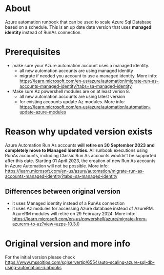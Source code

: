# About
Azure automation runbook that can be used to scale Azure Sql Database based on a schedule. 
This is an up date date version that uses **managed identity** instead of RunAs connection. 

# Prerequisites
- make sure your Azure automation account uses a managed identity.
  - all new automation accounts are using managed identity
  - migrate if needed you account to use a managed identity. More info: https://learn.microsoft.com/en-us/azure/automation/migrate-run-as-accounts-managed-identity?tabs=sa-managed-identity
- Make sure Az powershell modules are on at least verion 8.
  - all new automation accounts are using latest version
  - for existing accounts update Az modules. More info: https://learn.microsoft.com/en-us/azure/automation/automation-update-azure-modules

# Reason why updated version exists
Azure Automation Run As accounts **will retire on 30 September 2023 and completely move to Managed Identities**. All runbook executions using RunAs accounts, including Classic Run As accounts wouldn't be supported after this date. Starting 01 April 2023, the creation of new Run As accounts in Azure Automation will not be possible.
More info: https://learn.microsoft.com/en-us/azure/automation/migrate-run-as-accounts-managed-identity?tabs=sa-managed-identity
## Differences between original version
- it uses Managed identity instead of a RunAs connection
- it uses Az modules for accessing Azure database instead of AzureRM. AzureRM modules will retire on 29 February 2024. More info: https://learn.microsoft.com/en-us/powershell/azure/migrate-from-azurerm-to-az?view=azps-10.3.0

# Original version and more info
For the initial version please check https://www.mssqltips.com/sqlservertip/6554/auto-scaling-azure-sql-db-using-automation-runbooks


